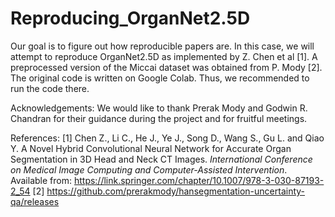 # Reproducing_OrganNet2.5D

Our goal is to figure out how reproducible papers are. In this case, we will attempt to reproduce OrganNet2.5D as implemented by Z. Chen et al [1]. A preprocessed version of the Miccai dataset was obtained from P. Mody [2]. 
The original code is written on Google Colab. Thus, we recommended to run the code there.



Acknowledgements:
We would like to thank Prerak Mody and Godwin R. Chandran for their guidance during the project and for fruitful meetings. 



References:
[1] Chen Z., Li C., He J., Ye J., Song D., Wang S., Gu L. and Qiao Y. A Novel Hybrid Convolutional Neural Network for Accurate Organ Segmentation in 3D Head and Neck CT Images. _International Conference on Medical Image Computing and Computer-Assisted Intervention_. Available from: https://link.springer.com/chapter/10.1007/978-3-030-87193-2_54
[2] https://github.com/prerakmody/hansegmentation-uncertainty-qa/releases
